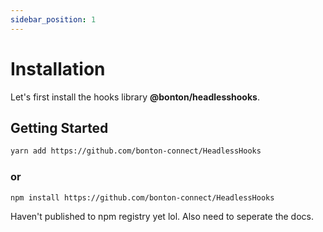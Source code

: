 ```yaml
---
sidebar_position: 1
---
```


# Installation

Let's first install the hooks library **@bonton/headlesshooks**.

## Getting Started

```bash
yarn add https://github.com/bonton-connect/HeadlessHooks
```

### or

```bash
npm install https://github.com/bonton-connect/HeadlessHooks
```

Haven't published to npm registry yet lol. Also need to seperate the docs.
